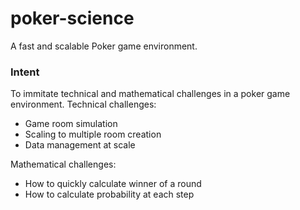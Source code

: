 # poker-science

A fast and scalable Poker game environment.

### Intent
To immitate technical and mathematical challenges in a poker game environment. 
Technical challenges:
- Game room simulation
- Scaling to multiple room creation
- Data management at scale

Mathematical challenges:
- How to quickly calculate winner of a round
- How to calculate probability at each step

